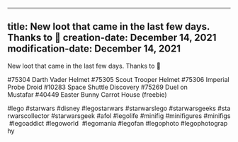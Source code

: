 ----
title: New loot that came in the last few days. Thanks to 👰
creation-date: December 14, 2021
modification-date: December 14, 2021
----

New loot that came in the last few days. Thanks to 👰

#75304 Darth Vader Helmet #75305 Scout Trooper Helmet #75306 Imperial Probe Droid #10283 Space Shuttle Discovery #75269 Duel on Mustafar #40449 Easter Bunny Carrot House (freebie)

#lego #starwars #disney #legostarwars #starwarslego #starwarsgeeks #starwarscollector #starwarsgeek #afol #legolife #minifig #minifigures #minifigs #legoaddict #legoworld  #legomania #legofan #legophoto #legophotography

